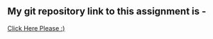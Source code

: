 
## My git repository link to this assignment is -

[Click Here Please :)](https://github.com/ishwarbb/ISS_Assignment-1)
